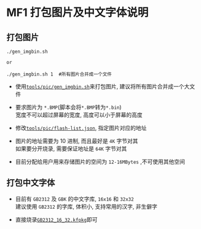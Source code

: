 # MF1 打包图片及中文字体说明

## 打包图片

```shell
./gen_imgbin.sh

or

./gen_imgbin.sh 1  #所有图片合并成一个文件
```

- 使用[`tools/pic/gen_imgbin.sh`](./tools/pic/gen_imgbin.sh)来打包图片, 建议将所有图片合并成一个大文件

- 要求图片为 `*.BMP`(脚本会将`*.BMP`转为`*.bin`) <br>宽度不可以超过屏幕的宽度, 高度可以小于屏幕的高度

- 修改[`tools/pic/flash-list.json`](./tools/pic/flash-list.json), 指定图片对应的地址

- 图片的地址需要为 10 进制, 而且最好是 `4K` 字节对其<br>如果要分开烧录, 需要保证地址是 `64K` 字节对其

- 目前分配给用户用来存储图片的空间为 `12-16MBytes` ,不可使用其他空间

## 打包中文字体

- 目前有 `GB2312` 及 `GBK` 的中文字库, `16x16` 和 `32x32` <br>建议使用 `GB2312` 的字库, 体积小, 支持常用的汉字, 非生僻字

- 直接烧录[`GB2312_16_32.kfpkg`](./tools/zhCN_font/GB2312/GB2312_16_32.kfpkg)即可
